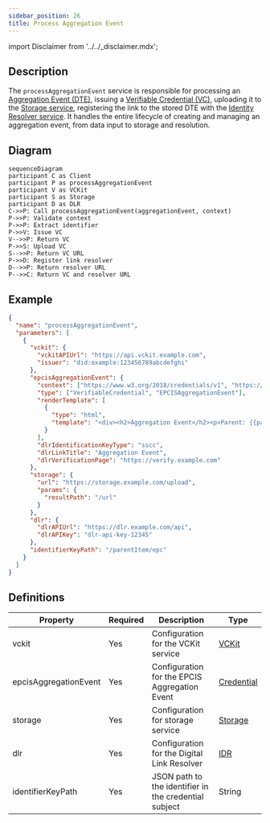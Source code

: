 ```yaml
---
sidebar_position: 26
title: Process Aggregation Event
---
```


import Disclaimer from '../../_disclaimer.mdx';

<Disclaimer />

## Description

The `processAggregationEvent` service is responsible for processing an [Aggregation Event (DTE)](https://uncefact.github.io/spec-untp/docs/specification/DigitalTraceabilityEvents), issuing a [Verifiable Credential (VC)](https://uncefact.github.io/spec-untp/docs/specification/VerifiableCredentials), uploading it to the [Storage service](/docs/mock-apps/dependent-services/storage-service), registering the link to the stored DTE with the [Identity Resolver service](/docs/mock-apps/dependent-services/identity-resolution-service). It handles the entire lifecycle of creating and managing an aggregation event, from data input to storage and resolution.

## Diagram

```mermaid
sequenceDiagram
participant C as Client
participant P as processAggregationEvent
participant V as VCKit
participant S as Storage
participant D as DLR
C->>P: Call processAggregationEvent(aggregationEvent, context)
P->>P: Validate context
P->>P: Extract identifier
P->>V: Issue VC
V-->>P: Return VC
P->>S: Upload VC
S-->>P: Return VC URL
P->>D: Register link resolver
D-->>P: Return resolver URL
P-->>C: Return VC and resolver URL
```

## Example

```json
{
  "name": "processAggregationEvent",
  "parameters": [
    {
      "vckit": {
        "vckitAPIUrl": "https://api.vckit.example.com",
        "issuer": "did:example:123456789abcdefghi"
      },
      "epcisAggregationEvent": {
        "context": ["https://www.w3.org/2018/credentials/v1", "https://gs1.org/voc/"],
        "type": ["VerifiableCredential", "EPCISAggregationEvent"],
        "renderTemplate": [
          {
            "type": "html",
            "template": "<div><h2>Aggregation Event</h2><p>Parent: {{parentItem.epc}}</p></div>"
          }
        ],
        "dlrIdentificationKeyType": "sscc",
        "dlrLinkTitle": "Aggregation Event",
        "dlrVerificationPage": "https://verify.example.com"
      },
      "storage": {
        "url": "https://storage.example.com/upload",
        "params": {
          "resultPath": "/url"
        }
      },
      "dlr": {
        "dlrAPIUrl": "https://dlr.example.com/api",
        "dlrAPIKey": "dlr-api-key-12345"
      },
      "identifierKeyPath": "/parentItem/epc"
    }
  ]
}
```

## Definitions

| Property | Required | Description | Type |
|----------|----------|-------------|------|
| vckit | Yes | Configuration for the VCKit service | [VCKit](/docs/mock-apps/common/vckit) |
| epcisAggregationEvent | Yes | Configuration for the EPCIS Aggregation Event | [Credential](/docs/mock-apps/common/credential) |
| storage | Yes | Configuration for storage service | [Storage](/docs/mock-apps/common/storage) |
| dlr | Yes | Configuration for the Digital Link Resolver | [IDR](/docs/mock-apps/common/idr) |
| identifierKeyPath | Yes | JSON path to the identifier in the credential subject | String |